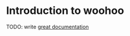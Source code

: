 # Introduction to woohoo

TODO: write [great documentation](http://jacobian.org/writing/great-documentation/what-to-write/)
